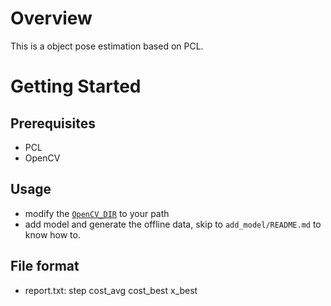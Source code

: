 # Overview
This is a object pose estimation based on PCL.
# Getting Started
## Prerequisites
- PCL
- OpenCV

## Usage
- modify the [`OpenCV_DIR`](https://github.com/TouchDeeper/TdLib/blob/dev/src/CMakeLists.txt#L8) to your path
- add model and generate the offline data, skip to `add_model/README.md` to know how to.
## File format
- report.txt: step cost_avg	cost_best x_best


